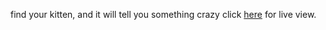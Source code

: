 find your kitten, and it will tell you something crazy
click [here](https://github.com/Alex-HuXD/crazyKittens) for live view.
